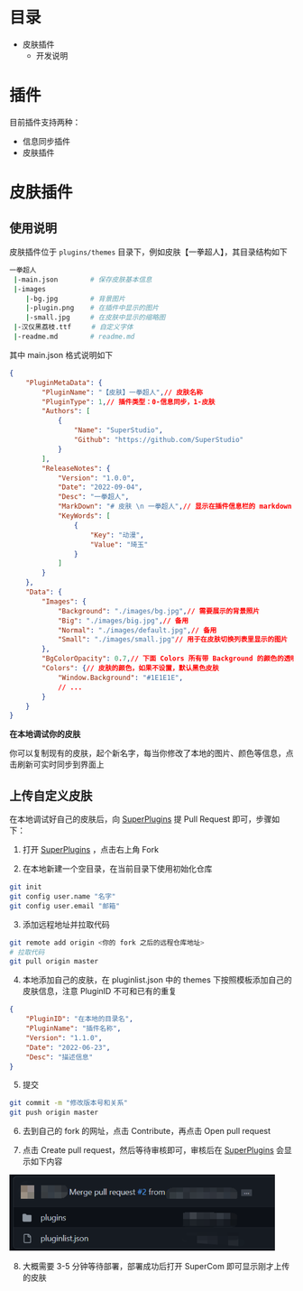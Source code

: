 # 目录

- 皮肤插件
  - 开发说明

# 插件

目前插件支持两种：

- 信息同步插件
- 皮肤插件

# 皮肤插件

## 使用说明

皮肤插件位于 `plugins/themes` 目录下，例如皮肤【一拳超人】，其目录结构如下

```bash
一拳超人
 |-main.json		# 保存皮肤基本信息
 |-images
 	|-bg.jpg		# 背景图片
 	|-plugin.png	# 在插件中显示的图片
 	|-small.jpg		# 在皮肤中显示的缩略图
 |-汉仪黑荔枝.ttf	 # 自定义字体
 |-readme.md		# readme.md
```

其中 main.json 格式说明如下

```json
{
    "PluginMetaData": {
        "PluginName": "【皮肤】一拳超人",// 皮肤名称
        "PluginType": 1,// 插件类型：0-信息同步，1-皮肤
        "Authors": [
            {
                "Name": "SuperStudio",
                "Github": "https://github.com/SuperStudio"
            }
        ],
        "ReleaseNotes": {
            "Version": "1.0.0",
            "Date": "2022-09-04",
            "Desc": "一拳超人",
            "MarkDown": "# 皮肤 \n 一拳超人",// 显示在插件信息栏的 markdown 文档，不填则默认使用 readme.md
            "KeyWords": [
                {
                    "Key": "动漫",
                    "Value": "琦玉"
                }
            ]
        }
    },
    "Data": {
        "Images": {
            "Background": "./images/bg.jpg",// 需要展示的背景照片
            "Big": "./images/big.jpg",// 备用
            "Normal": "./images/default.jpg",// 备用
            "Small": "./images/small.jpg"// 用于在皮肤切换列表里显示的图片
        },
        "BgColorOpacity": 0.7,// 下面 Colors 所有带 Background 的颜色的透明度
        "Colors": {// 皮肤的颜色，如果不设置，默认黑色皮肤
            "Window.Background": "#1E1E1E",
            // ...
        }
    }
}
```

**在本地调试你的皮肤**

你可以复制现有的皮肤，起个新名字，每当你修改了本地的图片、颜色等信息，点击刷新可实时同步到界面上

## 上传自定义皮肤

在本地调试好自己的皮肤后，向 [SuperPlugins](https://github.com/SuperStudio/SuperPlugins) 提 Pull Request 即可，步骤如下：

1. 打开 [SuperPlugins](https://github.com/SuperStudio/SuperPlugins) ，点击右上角 Fork

2. 在本地新建一个空目录，在当前目录下使用初始化仓库

```bash
git init
git config user.name "名字"
git config user.email "邮箱"
```

3. 添加远程地址并拉取代码

```bash
git remote add origin <你的 fork 之后的远程仓库地址>
# 拉取代码
git pull origin master
```

4. 本地添加自己的皮肤，在 pluginlist.json 中的 themes 下按照模板添加自己的皮肤信息，注意 PluginID 不可和已有的重复

```json
{
    "PluginID": "在本地的目录名",
    "PluginName": "插件名称",
    "Version": "1.1.0",
    "Date": "2022-06-23",
    "Desc": "描述信息"
}
```

5. 提交

```bash
git commit -m "修改版本号和关系"
git push origin master
```

6. 去到自己的 fork 的网址，点击 Contribute，再点击 Open pull request

7. 点击 Create pull request，然后等待审核即可，审核后在 [SuperPlugins](https://github.com/SuperStudio/SuperPlugins) 会显示如下内容

<img src="Image/image-20230510232855021.png" alt="image-20230510232855021" style="zoom:80%;" />

8. 大概需要 3-5 分钟等待部署，部署成功后打开 SuperCom 即可显示刚才上传的皮肤





